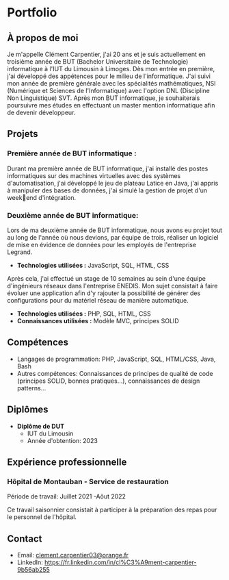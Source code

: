 # Portfolio

## À propos de moi

Je m'appelle Clément Carpentier, j'ai 20 ans et je 
suis actuellement en troisième année de BUT 
(Bachelor Universitaire de Technologie) informatique à l'IUT du 
Limousin à Limoges.
Dès mon entrée en première, j'ai développé des 
appétences pour le milieu de l'informatique.
J'ai suivi mon année de première générale avec les 
spécialités mathématiques, NSI (Numérique et 
Sciences de l'Informatique) avec l'option DNL (Discipline Non Linguistique) SVT.
Après mon BUT informatique, je souhaiterais poursuivre mes études en effectuant un master mention informatique afin de devenir développeur.


## Projets

### Première année de BUT informatique :
Durant ma première année de BUT 
informatique, j'ai installé des postes informatiques 
sur des machines virtuelles avec des systèmes 
d'automatisation, j'ai développé le jeu de plateau 
Latice en Java, j'ai appris à manipuler des bases de 
données, j'ai simulé la gestion de projet d'un weekend d'intégration.

### Deuxième année de BUT informatique:
Lors de ma deuxième année de BUT informatique, nous avons eu projet tout au long de l'année où nous devions, par équipe de trois, réaliser un logiciel de mise en évidence de données pour les employés de l'entreprise Legrand. 

- **Technologies utilisées :** JavaScript, SQL, HTML, CSS

Après cela, j'ai effectué un stage de 10 semaines au sein d'une équipe d'ingénieurs réseaux dans l'entreprise ENEDIS. Mon sujet consistait à faire évoluer une application afin d'y rajouter la possibilité de générer des configurations pour du matériel réseau de manière automatique.

- **Technologies utilisées :** PHP, SQL, HTML, CSS
- **Connaissances utilisées :** Modèle MVC, principes SOLID


## Compétences

- Langages de programmation: PHP, JavaScript, SQL, HTML/CSS, Java, Bash
- Autres compétences: Connaissances de principes de qualité de code (principes SOLID, bonnes pratiques...), connaissances de design patterns...


## Diplômes

- **Diplôme de DUT**
  - IUT du Limousin
  - Année d'obtention: 2023


## Expérience professionnelle

### Hôpital de Montauban - Service de restauration
Période de travail: Juillet 2021 -Aôut 2022

Ce travail saisonnier consistait à participer à la préparation des repas pour le personnel de l'hôpital.


## Contact

- Email: clement.carpentier03@orange.fr
- LinkedIn: https://fr.linkedin.com/in/cl%C3%A9ment-carpentier-9b56ab255
